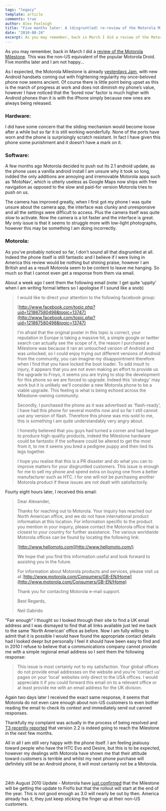 ```yaml
---
tags: "legacy"
template: article 
comments: true 
author: Alex Foxleigh
title: "Five months later: A (disgruntled) re-review of the Motorola Milestone."
date: "2010-08-24"
excerpt: As you may remember, back in March I did a review of the Motorola Milestone. This was the non-US equivalent of the popular Motorola Droid. Five months later and I am not happy...
---
```


As you may remember, back in March I did a [review of the Motorola Milestone](/technically-minded/review-motorola-milestone-uk/). This was the non-US equivalent of the popular Motorola Droid. Five months later and I am not happy...

<!-- end -->

As I expected, the Motorola Milestone is already [yesterdays Jam](http://www.google.co.uk/search?q=yesterdays+jam&ie=utf-8&oe=utf-8&aq=t&rls=org.mozilla:en-GB:official&client=firefox-a), with new Android handsets coming out with frightening regularity my once-beloved phone now seems ancient. Of course there is little point being upset as this is the march of progress at work and does not diminish my phone’s value, however I have noticed that the ‘bored now’ factor is much higher with Android phones than it is with the iPhone simply because new ones are always being released.

### Hardware:

I did have some concern that the sliding mechanism would become loose after a while but so far it is still working wonderfully. None of the ports have worn and the phone is surprisingly scratch resistant. In fact I have given this phone some punishment and it doesn’t have a mark on it.

### Software:

A few months ago Motorola decided to push out its 2.1 android update, as the phone uses a vanilla android install I am unsure why it took so long, indded the only additions are annoying and irremovable Motorola apps such as ‘MotoNav’, which is utterly useless as Google Maps now ships with free navigation as opposed to the slow and paid-for version Motorola tries to push on us.

The camera has improved greatly, when I first got my phone I was quite unsure about the camera app, the interface was clunky and unresponsive and all the settings were difficult to access. Plus the camera itself was quite slow to activate. Now the camera is a lot faster and the interface is great. My only issue is that it seems to struggle more with low-light photographs, however this may be something I am doing incorrectly.

### Motorola:

As you’ve probably noticed so far, I don’t sound all that disgruntled at all. Indeed the phone itself is still fantastic and I believe if I were living in America this review would be nothing but shining praise, however I am British and as a result Motorola seem to be content to leave me hanging. So much so that I cannot even get a response from them via email.

About a week ago I sent them the following email (note: I get quite ‘uppity’ when I am writing formal letters so I apologise if I sound like a snob)

> I would like to direct your attention to the following facebook group:
> 
> [http://www.facebook.com/topic.php?uid=121867580498&topic=13747](http://www.facebook.com/topic.php?uid=121867580498&topic=13747)
> 
> I'm afraid that the original poster in this topic is correct, your reputation in Europe is taking a massive hit, a simple google or twitter search can actually see the scope of it, the reason I purchased a Milestone was because it ran an untouched version of Android and was unlocked, so I could enjoy trying out different versions of Android from the community, you can imagine my disappointment therefore when I find that you have locked the boot loader. To add insult to injury, it appears that you are not even making an effort to provide us the upgrade to Froyo, it seems you are trying to stop the development for this phone so we are forced to upgrade. Indeed this 'strategy' may work but it is unlikely we'll consider a new Motorola phone to be a viable upgrade. This feeling is what is being echoed across the Milestone-owning community.
> 
> Secondly, I purchased the phone as it was advertised as 'flash-ready', I have had this phone for several months now and so far I still cannot use any version of flash. Therefore this phone was mis-sold to me, this is something I am quite understandably very angry about.
> 
> I honestly believed that you guys had turned a corner and had begun to produce high-quality products, indeed the Milestone hardware could be fantastic if the software could be altered to get the most from it, to me it seems you bred a pedigree puppy and then tied its legs together.
> 
> I hope you realise that this is a PR disaster and do what you can to improve matters for your disgruntled customers. This issue is enough for me to sell my phone and spend extra on buying one from a better manufacturer such as HTC. I for one will not be purchasing another Motorola product if these issues are not dealt with satisfactorily.

Fourty eight hours later, I received this email:

> Dear Alexander,
> 
> Thanks for reaching out to Motorola. Your inquiry has reached our North American office, and we do not have international product information at this location. For information specific to the product you mention in your inquiry, please contact the Motorola office that is closest to your country for further assistance. The various worldwide Motorola offices can be found by locating the following link:
> 
> [http://www.hellomoto.com](http://www.hellomoto.com/)
> 
> We hope that you find this information useful and look forward to assisting you in the future.
> 
> For information about Motorola products and services, please visit us at [http://www.motorola.com/Consumers/GB-EN/Home](http://www.motorola.com/Consumers/GB-EN/Home)
> 
> Thank you for contacting Motorola e-mail support.
> 
> Best Regards,
> 
> Neil Gabrido

“Fair enough” I thought so I looked through their site to find a UK email address and I was dismayed to find that all links available just led me back to the same ‘North American’ office as before. Now I am fully willing to admit that it is possible I would have found the appropriate contact details had I looked deepr but personally I feel it should have been easy to find and in 2010 I refuse to believe that a communications company cannot provide me with a simple regional email address so I sent them the following response:

> This issue is most certainly not to my satisfaction. Your global offices do not provide email addresses on the website and you’re 'contact us' pages on your 'local' websites only direct to the USA offices. I would appreciate it if you could forward this email on to a relevant office or at least provide me with an email address for the UK division.

Again two days later I received the exact same response, it seems that Motorola do not even care enough about non-US customers to even bother reading the email to check its context and immediately send out canned responses.

Thankfully my complaint was actually in the process of being resolved and [T3 recently reported](http://www.t3.com/news/motorola-milestone-froyo-update-coming-september?=47713) that version 2.2 is indeed going to reach the Milestone in the next few months.

All in all I am still very happy with the phone itself. I am feeling jealousy toward people who have the HTC Evo and Desire, but this is to be expected, however my dealings with Motorola have shown me that their attitude toward customers is terrible and whilst my next phone purchase will definitely still be an Android phone, it will most certainly not be a Motorola.

 

24th August 2010 Update - Motorola have [just confirmed](http://androidos.in/2010/08/motorola-milestone-official-android-2-2-update-schedule/) that the Milestone will be getting the update to FroYo but that the rollout will start at the end of the year. This is not good enough as 3.0 will nearly be out by then. America already has it, they just keep sticking the finger up at their non-US customers.
